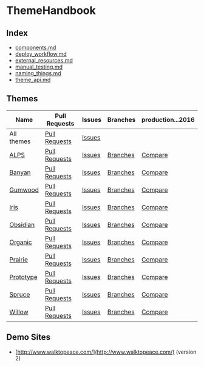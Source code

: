 # ThemeHandbook

## Index

- [components.md](https://github.com/SimpleUpdates/ThemeHandbook/blob/master/components.md)
- [deploy_workflow.md](https://github.com/SimpleUpdates/ThemeHandbook/blob/master/deploy_workflow.md)
- [external_resources.md](https://github.com/SimpleUpdates/ThemeHandbook/blob/master/external_resources.md)
- [manual_testing.md](https://github.com/SimpleUpdates/ThemeHandbook/blob/master/manual_testing.md)
- [naming_things.md](https://github.com/SimpleUpdates/ThemeHandbook/blob/master/naming_things.md)
- [theme_api.md](https://github.com/SimpleUpdates/ThemeHandbook/blob/master/theme_api.md)

## Themes

Name             | Pull Requests           | Issues            | Branches           | production...2016
-----------------|-------------------------|-------------------|--------------------|--------------------
All themes       | [Pull Requests][all-pr] | [Issues][all-iss] |                    |
[ALPS][alp]      | [Pull Requests][alp-pr] | [Issues][alp-iss] | [Branches][alp-br] | [Compare][alp-comp]
[Banyan][ban]    | [Pull Requests][ban-pr] | [Issues][ban-iss] | [Branches][ban-br] | [Compare][ban-comp]
[Gumwood][gum]   | [Pull Requests][gum-pr] | [Issues][gum-iss] | [Branches][gum-br] | [Compare][gum-comp]
[Iris][iri]      | [Pull Requests][iri-pr] | [Issues][iri-iss] | [Branches][iri-br] | [Compare][iri-comp]
[Obsidian][obs]  | [Pull Requests][obs-pr] | [Issues][obs-iss] | [Branches][obs-br] | [Compare][obs-comp]
[Organic][org]   | [Pull Requests][org-pr] | [Issues][org-iss] | [Branches][org-br] | [Compare][org-comp]
[Prairie][pra]   | [Pull Requests][pra-pr] | [Issues][pra-iss] | [Branches][pra-br] | [Compare][pra-comp]
[Prototype][pro] | [Pull Requests][pro-pr] | [Issues][pro-iss] | [Branches][pro-br] | [Compare][pro-comp]
[Spruce][spr]    | [Pull Requests][spr-pr] | [Issues][spr-iss] | [Branches][spr-br] | [Compare][spr-comp]
[Willow][wil]    | [Pull Requests][wil-pr] | [Issues][wil-iss] | [Branches][wil-br] | [Compare][wil-comp]

## Demo Sites

- [http://www.walktopeace.com/](http://www.walktopeace.com/) (version 2)

[all-pr]: https://github.com/pulls?utf8=%E2%9C%93&q=is%3Aopen+is%3Apr+repo%3ASimpleUpdates%2FSUThemeALPS+repo%3ASimpleUpdates%2FSUThemeBanyan+repo%3ASimpleUpdates%2FSUThemeGumwood+repo%3ASimpleUpdates%2FSUThemeIris+repo%3ASimpleUpdates%2FSUThemeObsidian+repo%3ASimpleUpdates%2FSUThemeOrganic+repo%3ASimpleUpdates%2FSUThemePrairie+repo%3ASimpleUpdates%2FSUThemePrototype+repo%3ASimpleUpdates%2FSUThemeSpruce+repo%3ASimpleUpdates%2FSUThemeWillow
[all-iss]: https://github.com/issues?utf8=%E2%9C%93&q=is%3Aopen+is%3Aissue+repo%3ASimpleUpdates%2FSUThemeALPS+repo%3ASimpleUpdates%2FSUThemeBanyan+repo%3ASimpleUpdates%2FSUThemeGumwood+repo%3ASimpleUpdates%2FSUThemeIris+repo%3ASimpleUpdates%2FSUThemeObsidian+repo%3ASimpleUpdates%2FSUThemeOrganic+repo%3ASimpleUpdates%2FSUThemePrairie+repo%3ASimpleUpdates%2FSUThemePrototype+repo%3ASimpleUpdates%2FSUThemeSpruce+repo%3ASimpleUpdates%2FSUThemeWillow

[alp]: https://github.com/SimpleUpdates/SUThemeALPS
[ban]: https://github.com/SimpleUpdates/SUThemeBanyan
[gum]: https://github.com/SimpleUpdates/SUThemeGumwood
[iri]: https://github.com/SimpleUpdates/SUThemeIris
[obs]: https://github.com/SimpleUpdates/SUThemeObsidian
[org]: https://github.com/SimpleUpdates/SUThemeOrganic
[pra]: https://github.com/SimpleUpdates/SUThemePrairie
[pro]: https://github.com/SimpleUpdates/SUThemePrototype
[spr]: https://github.com/SimpleUpdates/SUThemeSpruce
[wil]: https://github.com/SimpleUpdates/SUThemeWillow

[alp-pr]: https://github.com/SimpleUpdates/SUThemeALPS/pulls
[ban-pr]: https://github.com/SimpleUpdates/SUThemeBanyan/pulls
[gum-pr]: https://github.com/SimpleUpdates/SUThemeGumwood/pulls
[iri-pr]: https://github.com/SimpleUpdates/SUThemeIris/pulls
[obs-pr]: https://github.com/SimpleUpdates/SUThemeObsidian/pulls
[org-pr]: https://github.com/SimpleUpdates/SUThemeOrganic/pulls
[pra-pr]: https://github.com/SimpleUpdates/SUThemePrairie/pulls
[pro-pr]: https://github.com/SimpleUpdates/SUThemePrototype/pulls
[spr-pr]: https://github.com/SimpleUpdates/SUThemeSpruce/pulls
[wil-pr]: https://github.com/SimpleUpdates/SUThemeWillow/pulls

[alp-iss]: https://github.com/SimpleUpdates/SUThemeALPS/issues
[ban-iss]: https://github.com/SimpleUpdates/SUThemeBanyan/issues
[gum-iss]: https://github.com/SimpleUpdates/SUThemeGumwood/issues
[iri-iss]: https://github.com/SimpleUpdates/SUThemeIris/issues
[obs-iss]: https://github.com/SimpleUpdates/SUThemeObsidian/issues
[org-iss]: https://github.com/SimpleUpdates/SUThemeOrganic/issues
[pra-iss]: https://github.com/SimpleUpdates/SUThemePrairie/issues
[pro-iss]: https://github.com/SimpleUpdates/SUThemePrototype/issues
[spr-iss]: https://github.com/SimpleUpdates/SUThemeSpruce/issues
[wil-iss]: https://github.com/SimpleUpdates/SUThemeWillow/issues

[alp-br]: https://github.com/SimpleUpdates/SUThemeALPS/branches
[ban-br]: https://github.com/SimpleUpdates/SUThemeBanyan/branches
[gum-br]: https://github.com/SimpleUpdates/SUThemeGumwood/branches
[iri-br]: https://github.com/SimpleUpdates/SUThemeIris/branches
[obs-br]: https://github.com/SimpleUpdates/SUThemeObsidian/branches
[org-br]: https://github.com/SimpleUpdates/SUThemeOrganic/branches
[pra-br]: https://github.com/SimpleUpdates/SUThemePrairie/branches
[pro-br]: https://github.com/SimpleUpdates/SUThemePrototype/branches
[spr-br]: https://github.com/SimpleUpdates/SUThemeSpruce/branches
[wil-br]: https://github.com/SimpleUpdates/SUThemeWillow/branches

[alp-comp]: https://github.com/SimpleUpdates/SUThemeALPS/compare/production...2016
[ban-comp]: https://github.com/SimpleUpdates/SUThemeBanyan/compare/production...2016
[gum-comp]: https://github.com/SimpleUpdates/SUThemeGumwood/compare/production...2016
[iri-comp]: https://github.com/SimpleUpdates/SUThemeIris/compare/production...2016
[obs-comp]: https://github.com/SimpleUpdates/SUThemeObsidian/compare/production...2016
[org-comp]: https://github.com/SimpleUpdates/SUThemeOrganic/compare/production...2016
[pra-comp]: https://github.com/SimpleUpdates/SUThemePrairie/compare/production...2016
[pro-comp]: https://github.com/SimpleUpdates/SUThemePrototype/compare/production...2016
[spr-comp]: https://github.com/SimpleUpdates/SUThemeSpruce/compare/production...2016
[wil-comp]: https://github.com/SimpleUpdates/SUThemeWillow/compare/production...2016
